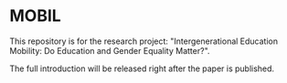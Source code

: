 # MOBIL
This repository is for the research project: "Intergenerational Education Mobility: Do Education and Gender Equality Matter?".

The full introduction will be released right after the paper is published.
